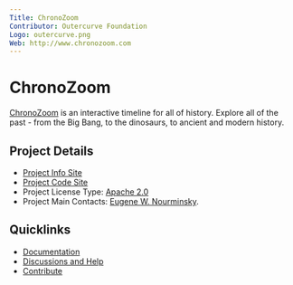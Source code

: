 ```yaml
---
Title: ChronoZoom
Contributor: Outercurve Foundation
Logo: outercurve.png
Web: http://www.chronozoom.com
---
```

# ChronoZoom
[ChronoZoom](http://www.chronozoom.com) is an interactive timeline for all of history.  Explore all of the past - from the Big Bang, to the dinosaurs, to ancient and modern history.

## Project Details

* [Project Info Site](http://www.chronozoom.com)
* [Project Code Site](https://github.com/alterm4nn/ChronoZoom)
* Project License Type: [Apache 2.0](https://github.com/alterm4nn/ChronoZoom/blob/master/blob/master/Source/LICENSE.TXT)
* Project Main Contacts: [Eugene W. Nourminsky](https://github.com/alterm4nn).

## Quicklinks

* [Documentation](https://github.com/alterm4nn/ChronoZoom/wiki)
* [Discussions and Help](https://gitter.im/alterm4nn/ChronoZoom)
* [Contribute](https://github.com/alterm4nn/ChronoZoom/blob/master/CONTRIBUTING.md)
